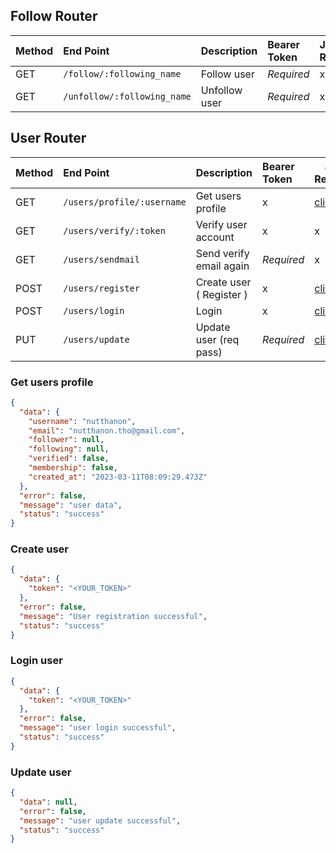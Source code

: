 ## Follow Router

| Method | End Point                   | Description   | Bearer Token | JSON Response |
| :----- | :-------------------------- | :------------ | :----------- | :------------ |
| GET    | `/follow/:following_name`   | Follow user   | _Required_   | x             |
| GET    | `/unfollow/:following_name` | Unfollow user | _Required_   | x             |

## User Router

| Method | End Point                  | Description              | Bearer Token | JSON Response               |
| :----- | :------------------------- | :----------------------- | :----------- | --------------------------- |
| GET    | `/users/profile/:username` | Get users profile        | x            | [click](#get-users-profile) |
| GET    | `/users/verify/:token`     | Verify user account      | x            | x                           |
| GET    | `/users/sendmail`          | Send verify email again  | _Required_   | x                           |
| POST   | `/users/register`          | Create user ( Register ) | x            | [click](#create-user)       |
| POST   | `/users/login`             | Login                    | x            | [click](#login-user)        |
| PUT    | `/users/update`            | Update user (req pass)   | _Required_   | [click](#update-user)       |

### Get users profile

```json
{
  "data": {
    "username": "nutthanon",
    "email": "nutthanon.tho@gmail.com",
    "follower": null,
    "following": null,
    "verified": false,
    "membership": false,
    "created_at": "2023-03-11T08:09:29.473Z"
  },
  "error": false,
  "message": "user data",
  "status": "success"
}
```

### Create user

```json
{
  "data": {
    "token": "<YOUR_TOKEN>"
  },
  "error": false,
  "message": "User registration successful",
  "status": "success"
}
```

### Login user

```json
{
  "data": {
    "token": "<YOUR_TOKEN>"
  },
  "error": false,
  "message": "user login successful",
  "status": "success"
}
```

### Update user

```json
{
  "data": null,
  "error": false,
  "message": "user update successful",
  "status": "success"
}
```
